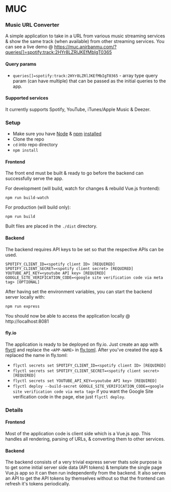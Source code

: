 # MUC
### Music URL Converter
A simple application to take in a URL from various music streaming services & show the same track (when available) from other streaming services. You can see a live demo @ https://muc.anirbanmu.com/?queries[]=spotify:track:2HYr8LZRlJKEfMbIgT0365

#### Query params

- `queries[]=spotify:track:2HYr8LZRlJKEfMbIgT0365` - array type query param (can have multiple) that can be passed as the initial queries to the app.

#### Supported services

It currently supports Spotify, YouTube, iTunes/Apple Music & Deezer.

### Setup

- Make sure you have [Node](https://nodejs.org/en/download/package-manager/) & [npm](https://yarnpkg.com/lang/en/docs/install) [installed](https://docs.npmjs.com/downloading-and-installing-node-js-and-npm)
- Clone the repo
- `cd` into repo directory
- `npm install`

#### Frontend

The front end must be built & ready to go before the backend can successfully serve the app.

For development (will build, watch for changes & rebuild Vue.js frontend):

    npm run build-watch

For production (will build only):

    npm run build

Built files are placed in the `./dist` directory.

#### Backend

The backend requires API keys to be set so that the respective APIs can be used.

    SPOTIFY_CLIENT_ID=<spotify client ID> [REQUIRED]
    SPOTIFY_CLIENT_SECRET=<spotify client secret> [REQUIRED]
    YOUTUBE_API_KEY=<youtube API key> [REQUIRED]
    GOOGLE_SITE_VERIFICATION_CODE=<google site verification code via meta tag> [OPTIONAL]

After having set the environment variables, you can start the backend server locally with:

    npm run express

You should now be able to access the application locally @ http://localhost:8081

#### fly.io

The application is ready to be deployed on fly.io. Just create an app with [flyctl](https://fly.io/docs/flyctl/installing/) and replace the `<APP-NAME>` in [fly.toml](fly.toml). After you've created the app & replaced the name in fly.toml:
- `flyctl secrets set SPOTIFY_CLIENT_ID=<spotify client ID> [REQUIRED]`
- `flyctl secrets set SPOTIFY_CLIENT_SECRET=<spotify client secret> [REQUIRED]`
- `flyctl secrets set YOUTUBE_API_KEY=<youtube API key> [REQUIRED]`
- `flyctl deploy --build-secret GOOGLE_SITE_VERIFICATION_CODE=<google site verification code via meta tag>` if you want the Google Site verification code in the page, else just `flyctl deploy`.

### Details
#### Frontend
Most of the application code is client side which is a Vue.js app. This handles all rendering, parsing of URLs, & converting them to other services.

#### Backend
The backend consists of a very trivial express server thats sole purpose is to get some initial server side data (API tokens) & template the single page Vue.js app so it can then run independently from the backend. It also serves an API to get the API tokens by themselves without so that the frontend can refresh it's tokens periodically.
